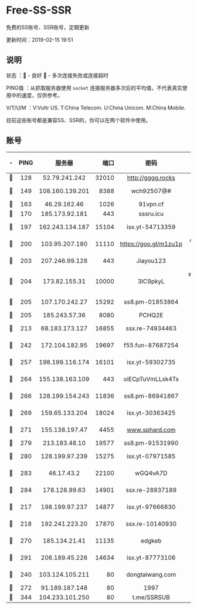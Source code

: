# Free-SS-SSR

免费的SS账号、SSR账号，定期更新

更新时间：2019-02-15 19:51

## 说明

状态     ：🙂 - 良好 🙁 - 多次连接失败或连接超时

PING值   ：从抓取服务器使用 `socket` 连接服务器多次后的平均值，不代表真实使用中的速度，仅供参考。

V/T/U/M  ：V:Vultr US. T:China Telecom. U:China Unicom. M:China Mobile.

目前这些账号都是兼容SS、SSR的，你可以在两个软件中使用。

## 账号

|-|PING|服务器|端口|密码|加密方式|区域|V/T/U/M|
|:----:|:----:|:-----:|-----:|:----:|:----:|:----:|:----:|
|🙂|128|52.79.241.242|32010|http://gggg.rocks|chacha20|KR|7↓/8↓/7↓/8↑|
|🙂|149|108.160.139.201|8388|wch92507@#|aes-256-cfb|JP|9↑/10↑/10↑/10↑|
|🙂|163|46.29.162.46|1026|91vpn.cf|rc4-md5|RU|10↑/10↑/10↑/10↑|
|🙂|170|185.173.92.181|443|sssru.icu|rc4-md5|RU|10↑/9↑/9↑/10↑|
|🙂|197|162.243.134.187|15104|isx.yt-54713359|aes-256-cfb|US|6↑/5↑/5↑/5↑|
|🙂|200|103.95.207.180|11110|https://goo.gl/m1zu1p|chacha20-ietf|US|9↑/9↑/9↑/10↑|
|🙂|203|207.246.99.128|443|Jiayou123|aes-256-cfb|US|9↑/9↓/10↑/10↑|
|🙂|204|173.82.155.31|10000|3IC9pkyL|xchacha20-ietf-poly1305|US|10↑/10↑/10↑/10↑|
|🙂|205|107.170.242.27|15292|ss8.pm-01853864|aes-256-cfb|US|10↑/10↑/10↑/10↑|
|🙂|205|185.243.57.36|8080|PCHQ2E|rc4-md5|US|10↑/9↑/9↑/10↑|
|🙂|213|68.183.173.127|16855|ssx.re-74934463|aes-256-cfb|US|10↑/10↑/10↑/10↑|
|🙂|242|172.104.182.95|19697|f55.fun-87687254|aes-256-cfb|SG|10↑/10↑/10↑/10↑|
|🙂|257|198.199.116.174|16101|isx.yt-59302735|aes-256-cfb|US|6↑/5↑/5↑/5↑|
|🙂|264|155.138.163.109|443|oiECpTuVmLLxk4Ts|aes-256-cfb|US|6↑/10↑/10↑/10↑|
|🙂|266|128.199.154.243|11836|ss8.pm-86941867|aes-256-cfb|SG|9↑/9↑/8↑/9↑|
|🙂|269|159.65.133.204|18024|isx.yt-30363425|aes-256-cfb|SG|6↑/5↑/5↑/5↑|
|🙂|271|155.138.197.47|4455|www.sphard.com|aes-256-cfb|US|9↑/10↑/9↑/9↑|
|🙂|279|213.183.48.10|19577|ss8.pm-91531990|rc4-md5|RU|10↑/10↑/10↑/10↑|
|🙂|280|128.199.97.239|15275|isx.yt-07971585|aes-256-cfb|SG|6↑/5↑/5↑/5↑|
|🙂|283|46.17.43.2|22100|wGQ4vA7D|aes-256-gcm|RU|3↓/10↑/10↑/10↑|
|🙂|284|178.128.99.63|14901|ssx.re-28937189|aes-256-cfb|SG|10↑/10↑/10↑/10↑|
|🙂|217|198.199.97.237|14877|isx.yt-97666830|aes-256-cfb|US|6↑/5↑/5↑/5↑|
|🙂|218|192.241.223.20|17870|ssx.re-10140930|aes-256-cfb|US|10↑/10↑/10↑/10↑|
|🙂|270|185.134.21.41|11135|edgkeb|aes-256-cfb|GB|10↑/10↑/10↑/10↑|
|🙂|291|206.189.45.226|14634|isx.yt-87773106|aes-256-cfb|SG|6↑/5↑/5↑/5↑|
|🙂|240|103.124.105.211|80|dongtaiwang.com|aes-256-cfb|US|10↑/10↑/10↑/10↑|
|🙁|272|91.189.187.148|80|1997|chacha20|US|10↑/10↑/10↑/10↑|
|🙁|344|104.233.101.250|80|t.me/SSRSUB|rc4-md5|CA|10↑/10↑/10↑/10↑|
